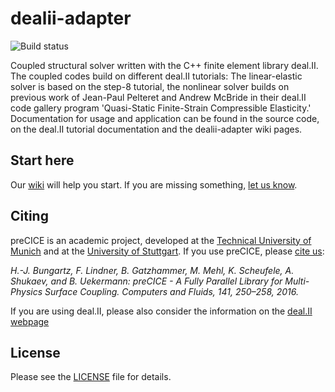 # dealii-adapter
<a style="text-decoration: none" href="https://travis-ci.org/precice/dealii-adapter" target="_blank">
    <img src="https://travis-ci.org/precice/dealii-adapter.svg?branch=master" alt="Build status">
</a>

Coupled structural solver written with the C++ finite element library deal.II. The coupled codes build on different deal.II tutorials:
The linear-elastic solver is based on the step-8 tutorial, the nonlinear solver builds on previous work of Jean-Paul Pelteret and Andrew McBride in their deal.II code gallery program 'Quasi-Static Finite-Strain Compressible Elasticity.' Documentation for usage and application can be found in the source code, on the deal.II tutorial documentation and the dealii-adapter wiki pages.

## Start here
Our [wiki](https://github.com/precice/dealii-adapter/wiki) will help you start. If you are missing something, [let us know](https://www.precice.org/resources/#contact).

## Citing
preCICE is an academic project, developed at the [Technical University of Munich](https://www5.in.tum.de/wiki/index.php/Home) and at the [University of Stuttgart](https://www.ipvs.uni-stuttgart.de/). If you use preCICE, please [cite us](https://www.precice.org/publications/):

*H.-J. Bungartz, F. Lindner, B. Gatzhammer, M. Mehl, K. Scheufele, A. Shukaev, and B. Uekermann: preCICE - A Fully Parallel Library for Multi-Physics Surface Coupling. Computers and Fluids, 141, 250–258, 2016.*

If you are using deal.II, please also consider the information on the [deal.II webpage](https://www.dealii.org/publications.html)

## License

Please see the [LICENSE](https://github.com/precice/dealii-adapter/blob/master/LICENSE) file for details.
